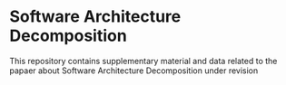 # Software Architecture Decomposition
This repository contains supplementary material and data related to the papaer about Software Architecture Decomposition under revision


